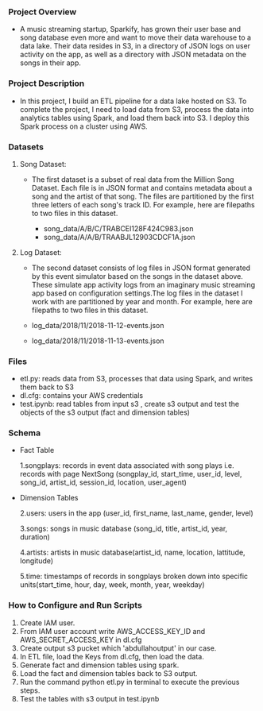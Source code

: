 ### Project Overview

- A music streaming startup, Sparkify, has grown their user base and song database even more and want to move their data warehouse to a data lake. Their data resides in S3, in a directory of JSON logs on user activity on the app, as well as a directory with JSON metadata on the songs in their app.


### Project Description

- In this project, I build an ETL pipeline for a data lake hosted on S3. To complete the project, I need to load data from S3, process the data into analytics tables using Spark, and load them back into S3. I deploy this Spark process on a cluster using AWS.

### Datasets

1. Song Dataset:

    - The first dataset is a subset of real data from the Million Song Dataset. Each file is in JSON format and contains metadata about a song and the artist of that song. The files are partitioned by the first three letters of each song's track ID. For example, here are filepaths to two files in this dataset.

        - song_data/A/B/C/TRABCEI128F424C983.json
        - song_data/A/A/B/TRAABJL12903CDCF1A.json

2. Log Dataset:

    - The second dataset consists of log files in JSON format generated by this event simulator based on the songs in the dataset above. These simulate app activity logs from an imaginary music streaming app based on configuration settings.The log files in the dataset I work with are partitioned by year and month. For example, here are filepaths to two files in this dataset.

    - log_data/2018/11/2018-11-12-events.json
    - log_data/2018/11/2018-11-13-events.json

### Files

- etl.py: reads data from S3, processes that data using Spark, and writes them back to S3
- dl.cfg: contains your AWS credentials
- test.ipynb: read tables from input s3 , create s3 output and test the objects of the s3 output (fact and dimension tables)

### Schema

- Fact Table

    1.songplays: records in event data associated with song plays i.e. records with page NextSong (songplay_id, start_time, user_id, level, song_id, artist_id, session_id, location, user_agent)

- Dimension Tables

    2.users: users in the app (user_id, first_name, last_name, gender, level)

    3.songs: songs in music database (song_id, title, artist_id, year, duration)

    4.artists: artists in music database(artist_id, name, location, lattitude, longitude)

    5.time: timestamps of records in songplays broken down into specific units(start_time, hour, day, week, month, year, weekday)


### How to Configure and Run Scripts

1. Create IAM user.
2. From IAM user account write AWS_ACCESS_KEY_ID and AWS_SECRET_ACCESS_KEY in dl.cfg
3. Create output s3 pucket which 'abdullahoutput' in our case.
4. In ETL file, load the Keys from dl.cfg, then load the data. 
5. Generate fact and dimension tables using spark.
6. Load the fact and dimension tables back to S3 output.
7. Run the command python etl.py in terminal to execute the previous steps.
8. Test the tables with s3 output in test.ipynb
